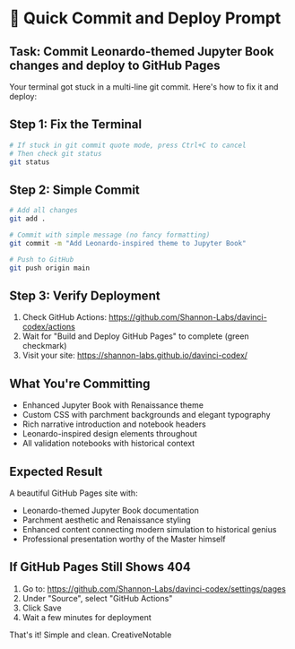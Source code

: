# 🚀 Quick Commit and Deploy Prompt

## Task: Commit Leonardo-themed Jupyter Book changes and deploy to GitHub Pages

Your terminal got stuck in a multi-line git commit. Here's how to fix it and deploy:

## Step 1: Fix the Terminal
```bash
# If stuck in git commit quote mode, press Ctrl+C to cancel
# Then check git status
git status
```

## Step 2: Simple Commit
```bash
# Add all changes
git add .

# Commit with simple message (no fancy formatting)
git commit -m "Add Leonardo-inspired theme to Jupyter Book"

# Push to GitHub
git push origin main
```

## Step 3: Verify Deployment
1. Check GitHub Actions: https://github.com/Shannon-Labs/davinci-codex/actions
2. Wait for "Build and Deploy GitHub Pages" to complete (green checkmark)
3. Visit your site: https://shannon-labs.github.io/davinci-codex/

## What You're Committing
- Enhanced Jupyter Book with Renaissance theme
- Custom CSS with parchment backgrounds and elegant typography
- Rich narrative introduction and notebook headers
- Leonardo-inspired design elements throughout
- All validation notebooks with historical context

## Expected Result
A beautiful GitHub Pages site with:
- Leonardo-themed Jupyter Book documentation
- Parchment aesthetic and Renaissance styling  
- Enhanced content connecting modern simulation to historical genius
- Professional presentation worthy of the Master himself

## If GitHub Pages Still Shows 404
1. Go to: https://github.com/Shannon-Labs/davinci-codex/settings/pages
2. Under "Source", select "GitHub Actions"
3. Click Save
4. Wait a few minutes for deployment

That's it! Simple and clean. CreativeNotable
